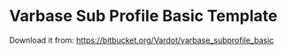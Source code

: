 # Varbase Sub Profile Basic Template

Download it from:
https://bitbucket.org/Vardot/varbase_subprofile_basic